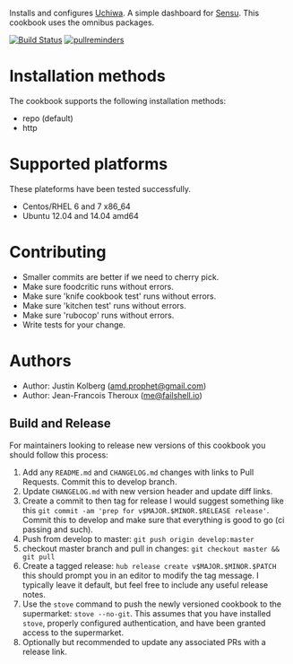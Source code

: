Installs and configures [Uchiwa](https://github.com/sensu/uchiwa). A simple dashboard for [Sensu](http://sensuapp.org/). This cookbook uses the omnibus packages.

[![Build Status](https://travis-ci.org/sensu/uchiwa-chef.svg)](https://travis-ci.org/sensu/uchiwa-chef)
[![pullreminders](https://pullreminders.com/badge.svg)](https://pullreminders.com?ref=badge)

# Installation methods

The cookbook supports the following installation methods:

+ repo (default)
+ http

# Supported platforms

These plateforms have been tested successfully.

+ Centos/RHEL 6 and 7 x86_64
+ Ubuntu 12.04 and 14.04 amd64

# Contributing

+ Smaller commits are better if we need to cherry pick.
+ Make sure foodcritic runs without errors.
+ Make sure 'knife cookbook test' runs without errors.
+ Make sure 'kitchen test' runs without errors.
+ Make sure 'rubocop' runs without errors.
+ Write tests for your change.

# Authors

* Author: Justin Kolberg (<amd.prophet@gmail.com>)
* Author: Jean-Francois Theroux (<me@failshell.io>)

## Build and Release

For maintainers looking to release new versions of this cookbook you should follow this process:
1. Add any `README.md` and `CHANGELOG.md` changes with links to Pull Requests. Commit this to develop branch.
1. Update `CHANGELOG.md` with new version header and update diff links.
1. Create a commit to then tag for release I would suggest something like this `git commit -am 'prep for v$MAJOR.$MINOR.$RELEASE release'`. Commit this to develop and make sure that everything is good to go (ci passing and such).
1. Push from develop to master: `git push origin develop:master`
1. checkout master branch and pull in changes: `git checkout master && git pull`
1. Create a tagged release: `hub release create v$MAJOR.$MINOR.$PATCH` this should prompt you in an editor to modify the tag message. I typically leave it default, but feel free to include any useful release notes.
1. Use the `stove` command to push the newly versioned cookbook to the supermarket: `stove --no-git`. This assumes that you have installed `stove`, properly configured authentication, and have been granted access to the supermarket.
1. Optionally but recommended to update any associated PRs with a release link.
